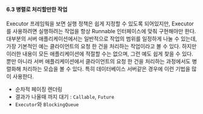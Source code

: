 #### 6.3 병렬로 처리할만한 작업

Executor 프레임웍을 보면 실행 정책은 쉽게 지정할 수 있도록 되어있지만, Executor를 사용하려면 실행하려는 작업을 항상 Runnable 인터페이스에 맞춰 구현해야만 한다. 대부분의 서버 애플리케이션에서는 일반적으로 작업의 범위를 일정하게 나눌 수 있는데, 가장 기본적인 예는 클라이언트의 요청 한 건을 처리하는 작업이라고 볼 수 있다. 하지만 이러한 내용이 모든 애플리케이션에 적절할 수는 없으며, 그런 예도 쉽게 찾을 수 있다. 뿐만 아니라 서버 애플리케이션에서 클라이언트의 요청 한 건을 처리하는 과정에서도 병렬화해 처리하는 모습을 볼 수 있다. 특히 데이터베이스 서버같은 경우에 이런 기법을 많이 사용한다.

- 순차적 페이징 렌더링
- 결과가 나올때 까지 대기 : `Callable`, `Future`
- `Executor`와 `BlockingQueue`

